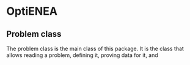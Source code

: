 # OptiENEA
 
## Problem class
The problem class is the main class of this package. It is the class that allows reading a problem, defining it, proving data for it, and 